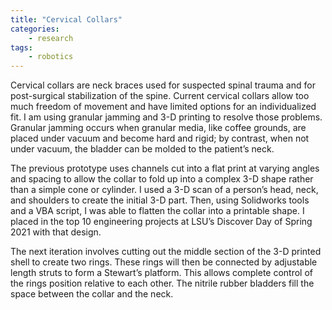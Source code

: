 ```yaml
---
title: "Cervical Collars"
categories:
    - research
tags:
    - robotics
---
```


Cervical collars are neck braces used for suspected spinal trauma and for post-surgical stabilization of the spine. Current cervical collars allow too much freedom of movement and have limited options for an individualized fit. I am using granular jamming and 3-D printing to resolve those problems. Granular jamming occurs when granular media, like coffee grounds, are placed under vacuum and become hard and rigid; by contrast, when not under vacuum, the bladder can be molded to the patient’s neck.

The previous prototype uses channels cut into a flat print at varying angles and spacing to allow the collar to fold up into a complex 3-D shape rather than a simple cone or cylinder. I used a 3-D scan of a person’s head, neck, and shoulders to create the initial 3-D part. Then, using Solidworks tools and a VBA script, I was able to flatten the collar into a printable shape. I placed in the top 10 engineering projects at LSU’s Discover Day of Spring 2021 with that design.

The next iteration involves cutting out the middle section of the 3-D printed shell to create two rings. These rings will then be connected by adjustable length struts to form a Stewart’s platform. This allows complete control of the rings position relative to each other. The nitrile rubber bladders fill the space between the collar and the neck.